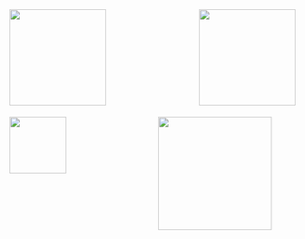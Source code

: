 
<div style="display: flex; justify-content: space-between;">
    <a href="https://github.com/Edinbo">
      <img height="170" align="center" src="https://github-readme-stats.vercel.app/api?username=Edinbo&theme=dark&hide_border=false&include_all_commits=true&count_private=true" />
    </a>
    <a href="https://github.com/Edinbo">
      <img height="170" align="center" src="https://github-readme-streak-stats.herokuapp.com/?user=Edinbo&theme=dark&hide_border=false" />
    </a>
</div>

<div style="display: flex; justify-content: space-between; margin-top: 20px;">
  <div style="flex-basis: 48%;">
    <a href="https://github.com/Edinbo">
      <img height="100" align="center" src="https://github-readme-stats.vercel.app/api/top-langs/?username=Edinbo&theme=dark&hide_border=false&include_all_commits=true&count_private=true&layout=compact" />
    </a>
  </div>
  <div style="flex-basis: 48%;">
    <a href="https://github.com/Edinbo">
      <img height="200" align="center" src="https://github-contributor-stats.vercel.app/api?username=Edinbo&limit=5&theme=dark&combine_all_yearly_contributions=true" />
    </a>
  </div>
</div>


<!-- Proudly created with GPRM ( https://gprm.itsvg.in ) -->

